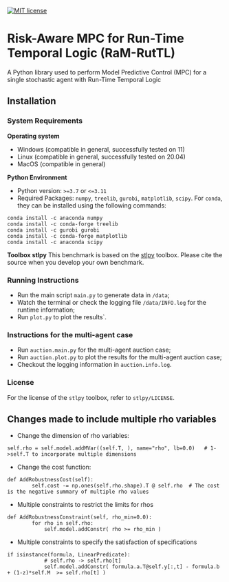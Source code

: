 [![MIT license](https://img.shields.io/badge/License-MIT-blue.svg)](LICENSE)

# Risk-Aware MPC for Run-Time Temporal Logic (RaM-RutTL)

A Python library used to perform Model Predictive Control (MPC) for a single stochastic agent with Run-Time Temporal Logic

## Installation

### System Requirements

**Operating system**
 - Windows (compatible in general, successfully tested on 11)
 - Linux (compatible in general, successfully tested on 20.04)
 - MacOS (compatible in general)

**Python Environment**
 - Python version: `>=3.7` or `<=3.11`
 - Required Packages: `numpy`, `treelib`, `gurobi`, `matplotlib`, `scipy`. For `conda`, they can be installed using the following commands:
```
conda install -c anaconda numpy
conda install -c conda-forge treelib
conda install -c gurobi gurobi
conda install -c conda-forge matplotlib
conda install -c anaconda scipy
```

**Toolbox stlpy**
This benchmark is based on the [stlpy](https://github.com/vincekurtz/stlpy/blob/main/README.md) toolbox. Please cite the source when you develop your own benchmark.

### Running Instructions

- Run the main script `main.py` to generate data in `/data`;
- Watch the terminal or check the logging file `/data/INFO.log` for the runtime information;
- Run `plot.py` to plot the results`.

### Instructions for the multi-agent case

- Run `auction.main.py` for the multi-agent auction case;
- Run `auction.plot.py` to plot the results for the multi-agent auction case;
- Checkout the logging information in `auction.info.log`.

### License

For the license of the `stlpy` toolbox, refer to `stlpy/LICENSE`.

## Changes made to include multiple rho variables

- Change the dimension of rho variables:
```
self.rho = self.model.addMVar((self.T, ), name="rho", lb=0.0)   # 1->self.T to incorporate multiple dimensions
```
- Change the cost function:
```
def AddRobustnessCost(self):
        self.cost -= np.ones(self.rho.shape).T @ self.rho  # The cost is the negative summary of multiple rho values
```
- Multiple constraints to restrict the limits for rhos
```
def AddRobustnessConstraint(self, rho_min=0.0):
        for rho in self.rho:
            self.model.addConstr( rho >= rho_min )
```
- Multiple constraints to specify the satisfaction of specifications
```
if isinstance(formula, LinearPredicate):
            # self.rho -> self.rho[t]
            self.model.addConstr( formula.a.T@self.y[:,t] - formula.b + (1-z)*self.M  >= self.rho[t] )
```
